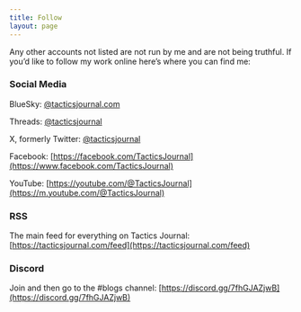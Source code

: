 ```yaml
---
title: Follow
layout: page
---
```


Any other accounts not listed are not run by me and are not being truthful. If you’d like to follow my work online here’s where you can find me:

### Social Media

BlueSky: [@tacticsjournal.com](https://bsky.app/profile/tacticsjournal.com)

Threads: [@tacticsjournal](https://www.threads.net/@tacticsjournal)

X, formerly Twitter: [@tacticsjournal](https://twitter.com/tacticsjournal)

Facebook: [https://facebook.com/TacticsJournal](https://www.facebook.com/TacticsJournal) 

YouTube: [https://youtube.com/@TacticsJournal](https://m.youtube.com/@TacticsJournal)

### RSS

The main feed for everything on Tactics Journal: [https://tacticsjournal.com/feed](https://tacticsjournal.com/feed)

### Discord

Join and then go to the #blogs channel: [https://discord.gg/7fhGJAZjwB](https://discord.gg/7fhGJAZjwB)
